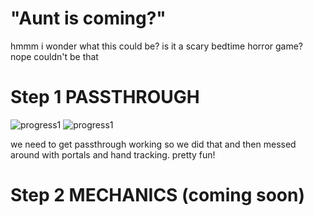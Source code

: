 # "Aunt is coming?"

hmmm i wonder what this could be? is it a scary bedtime horror game? nope couldn't be that

#  Step 1 PASSTHROUGH

![progress1](https://cloud-8ph0wdzyc-hack-club-bot.vercel.app/01.gif)
![progress1](https://cloud-8ph0wdzyc-hack-club-bot.vercel.app/12.gif)

we need to get passthrough working so we did that and then messed around with portals and hand tracking. pretty fun!

#  Step 2 MECHANICS (coming soon)
